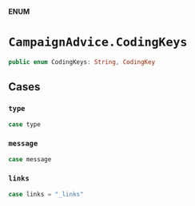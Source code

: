 **ENUM**

# `CampaignAdvice.CodingKeys`

```swift
public enum CodingKeys: String, CodingKey
```

## Cases
### `type`

```swift
case type
```

### `message`

```swift
case message
```

### `links`

```swift
case links = "_links"
```
